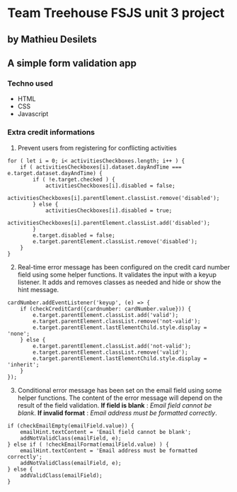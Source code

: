 # Team Treehouse FSJS unit 3 project
## by Mathieu Desilets

## A simple form validation app

### Techno used
- HTML
- CSS
- Javascript

### Extra credit informations

1. Prevent users from registering for conflicting activities
```
for ( let i = 0; i< activitiesCheckboxes.length; i++ ) {
    if ( activitiesCheckboxes[i].dataset.dayAndTime === e.target.dataset.dayAndTime) {
        if ( !e.target.checked ) {
            activitiesCheckboxes[i].disabled = false;
            activitiesCheckboxes[i].parentElement.classList.remove('disabled');
        } else {
            activitiesCheckboxes[i].disabled = true;
            activitiesCheckboxes[i].parentElement.classList.add('disabled');
        }
        e.target.disabled = false;
        e.target.parentElement.classList.remove('disabled');
    }
}
```
2. Real-time error message has been configured on the credit card number field using some helper functions. It validates the input with a keyup  listener. It adds and removes classes as needed and hide or show the hint message. 
```
cardNumber.addEventListener('keyup', (e) => {
    if (checkCreditCard({cardnumber: cardNumber.value})) {
        e.target.parentElement.classList.add('valid');
        e.target.parentElement.classList.remove('not-valid');
        e.target.parentElement.lastElementChild.style.display = 'none';
    } else {
        e.target.parentElement.classList.add('not-valid');
        e.target.parentElement.classList.remove('valid');
        e.target.parentElement.lastElementChild.style.display = 'inherit';
    }
}); 
```

3. Conditional error message has been set on the email field using some helper functions. The content of the error message will depend on the result of the field validation. **If field is blank** : *Email field cannot be blank*. **If invalid format** : *Email address must be formatted correctly*.
```
if (checkEmailEmpty(emailField.value)) {
    emailHint.textContent = 'Email field cannot be blank';
    addNotValidClass(emailField, e);
} else if ( !checkEmailFormat(emailField.value) ) {
    emailHint.textContent = 'Email address must be formatted correctly';
    addNotValidClass(emailField, e);
} else {
    addValidClass(emailField);
}
```